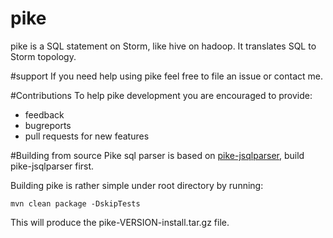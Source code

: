 # pike
pike is a SQL statement on Storm, like hive on hadoop. It translates SQL to Storm topology.

#support
If you need help using pike feel free to file an issue or contact me.

#Contributions
To help pike development you are encouraged to provide:
- feedback
- bugreports
- pull requests for new features

#Building from source
Pike sql parser is based on [pike-jsqlparser](https://github.com/PPTV-BIP/Pike-JSqlParser/wiki), build pike-jsqlparser first.

Building pike is rather simple under root directory by running:

    mvn clean package -DskipTests
  
This will produce the pike-VERSION-install.tar.gz file.
